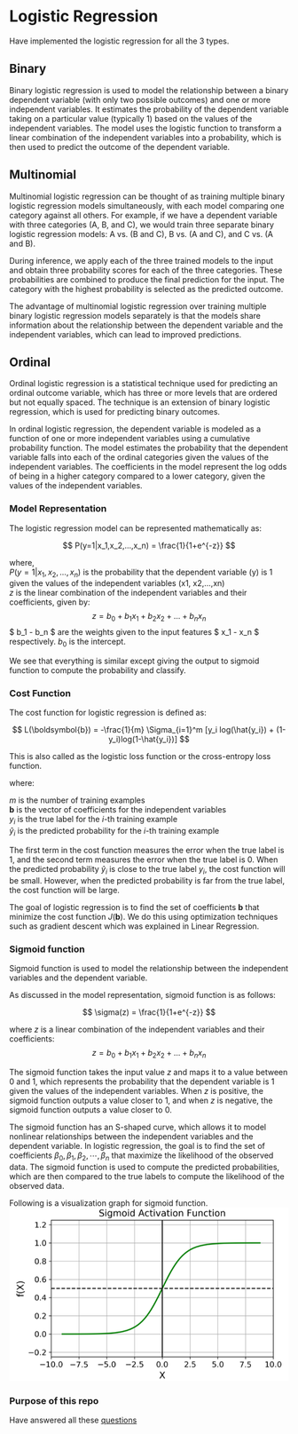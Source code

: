 # Logistic Regression


Have implemented the logistic regression for all the 3 types.

## Binary

Binary logistic regression is used to model the relationship between a binary dependent variable (with only two possible outcomes) and one or more independent variables. It estimates the probability of the dependent variable taking on a particular value (typically 1) based on the values of the independent variables. The model uses the logistic function to transform a linear combination of the independent variables into a probability, which is then used to predict the outcome of the dependent variable. 

## Multinomial

Multinomial logistic regression can be thought of as training multiple binary logistic regression models simultaneously, with each model comparing one category against all others. For example, if we have a dependent variable with three categories (A, B, and C), we would train three separate binary logistic regression models: A vs. (B and C), B vs. (A and C), and C vs. (A and B).

During inference, we apply each of the three trained models to the input and obtain three probability scores for each of the three categories. These probabilities are combined to produce the final prediction for the input. The category with the highest probability is selected as the predicted outcome.

The advantage of multinomial logistic regression over training multiple binary logistic regression models separately is that the models share information about the relationship between the dependent variable and the independent variables, which can lead to improved predictions.

## Ordinal

Ordinal logistic regression is a statistical technique used for predicting an ordinal outcome variable, which has three or more levels that are ordered but not equally spaced. The technique is an extension of binary logistic regression, which is used for predicting binary outcomes.

In ordinal logistic regression, the dependent variable is modeled as a function of one or more independent variables using a cumulative probability function. The model estimates the probability that the dependent variable falls into each of the ordinal categories given the values of the independent variables. The coefficients in the model represent the log odds of being in a higher category compared to a lower category, given the values of the independent variables.

### Model Representation

The logistic regression model can be represented mathematically as:

$$ P(y=1|x_1,x_2,...,x_n) = \frac{1}{1+e^{-z}} $$

where, \
$P(y=1|x_1,x_2,...,x_n)$ is the probability that the dependent variable (y) is 1 given the values of the independent variables (x1, x2,...,xn) \
$z$ is the linear combination of the independent variables and their coefficients, given by:
$$ z = b_0 + b_1x_1 + b_2x_2 + ... + b_nx_n $$
$ b_1 - b_n $ are the weights given to the input features $ x_1 - x_n $ respectively. $b_0$ is the intercept.

We see that everything is similar except giving the output to sigmoid function to compute the probability and classify.


### Cost Function

The cost function for logistic regression is defined as:

$$ L(\boldsymbol{b}) = -\frac{1}{m} \Sigma_{i=1}^m [y_i log(\hat{y_i}) + (1-y_i)log(1-\hat{y_i})] $$

This is also called as the logistic loss function or the cross-entropy loss function.

where:

$m$ is the number of training examples \
$\boldsymbol{b}$ is the vector of coefficients for the independent variables \
$y_{i}$ is the true label for the $i$-th training example \
$\hat{y}_{i}$ is the predicted probability for the $i$-th training example 

The first term in the cost function measures the error when the true label is 1, and the second term measures the error when the true label is 0. When the predicted probability $\hat{y}_{i}$ is close to the true label $y_{i}$, the cost function will be small. However, when the predicted probability is far from the true label, the cost function will be large.

The goal of logistic regression is to find the set of coefficients $\boldsymbol{b}$ that minimize the cost function $J(\boldsymbol{b})$. We do this using optimization techniques such as gradient descent which was explained in Linear Regression.


### Sigmoid function

Sigmoid function is used to model the relationship between the independent variables and the dependent variable. 

As discussed in the model representation, sigmoid function is as follows:

$$ \sigma(z) = \frac{1}{1+e^{-z}} $$

where $z$ is a linear combination of the independent variables and their coefficients:
$$ z = b_0 + b_1x_1 + b_2x_2 + ... + b_nx_n $$

The sigmoid function takes the input value $z$ and maps it to a value between 0 and 1, which represents the probability that the dependent variable is 1 given the values of the independent variables. When $z$ is positive, the sigmoid function outputs a value closer to 1, and when $z$ is negative, the sigmoid function outputs a value closer to 0.

The sigmoid function has an S-shaped curve, which allows it to model nonlinear relationships between the independent variables and the dependent variable. In logistic regression, the goal is to find the set of coefficients $\beta_0, \beta_1, \beta_2, \cdots, \beta_n$ that maximize the likelihood of the observed data. The sigmoid function is used to compute the predicted probabilities, which are then compared to the true labels to compute the likelihood of the observed data.

Following is a visualization graph for sigmoid function.
![alt text](https://github.com/ANIRUDH-333/Logistic-Regression/blob/main/sigmoid.png?raw=true)


### Purpose of this repo
Have answered all these [questions](https://github.com/ANIRUDH-333/Logistic-Regression/blob/main/questions.pdf)
